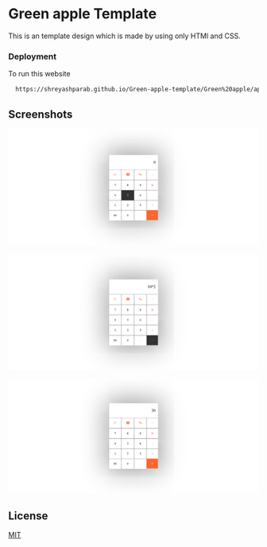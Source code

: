 # Green apple Template
This is an template design which is made by using only HTMl and CSS.

### Deployment
To run this website

```bash
  https://shreyashparab.github.io/Green-apple-template/Green%20apple/apple.html
```


## Screenshots


![Screenshot 1](https://raw.githubusercontent.com/ShreyashParab/javascriptCalculator/main/Calculator/assets/screenshots/screenshot1.png)

![Screenshot 2](https://raw.githubusercontent.com/ShreyashParab/javascriptCalculator/main/Calculator/assets/screenshots/screenshot2.png)

![Screenshot 3](https://raw.githubusercontent.com/ShreyashParab/javascriptCalculator/main/Calculator/assets/screenshots/screenshot3.png)


## License

[MIT](https://choosealicense.com/licenses/mit/)

